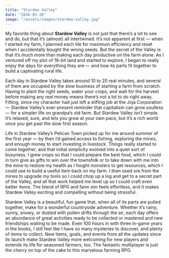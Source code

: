 ```yaml
---
title: "Stardew Valley"
date: "2016-03-26"
image: "/assets/images/stardew-valley.jpg"
---
```


My favorite thing about **Stardew Valley** is not just that there’s a lot to see and do, but that it’s (almost) all intertwined. It’s not apparent at first — when I started my farm, I planned each tile for maximum efficiency and reset when I accidentally bought the wrong seeds. But the secret of the Valley is that it’s much more than making each day productive on the farm alone. As I ventured off my plot of 16-bit land and started to explore, I began to really enjoy the days for everything they are — and how its parts fit together to build a captivating rural life.

Each day in Stardew Valley takes around 10 to 20 real minutes, and several of them are occupied by the slow business of starting a farm from scratch. Having to plant the right seeds, water your crops, and wait for the harvest before making any real money means there’s not a lot to do right away. Fitting, since my character had just left a stifling job at the Joja Corporation — Stardew Valley’s ever-present reminder that capitalism can grow soulless — for a simpler life on grandpa’s old farm. But Stardew Valley isn’t simple. It’s relaxed, sure, and lets you grow at your own pace, but it’s a rich world once you get past the slow first season.

Life in Stardew Valley’s Pelican Town picked up for me around summer of the first year — by then I’d gained access to fishing, exploring the mines, and enough money to start investing in livestock. Things really started to come together, and that initial simplicity evolved into a quiet sort of busyness. I grew crops so that I could prepare the best food, which I could in turn give as gifts to win over the townsfolk or to take down with me into the mine to restore my health as I fought monsters to get resources, which I could use to build a useful item back on my farm. I then used ore from the mines to upgrade my tools so I could chop up a log and get to a secret part of the Valley, and all that work helped me level up so I could craft even better items. The blend of RPG and farm sim feels effortless, and it makes Stardew Valley exciting and compelling without being stressful.

Stardew Valley is a beautiful, fun game that, when all of its parts are pulled together, make for a wonderful countryside adventure. Whether it’s rainy, sunny, snowy, or dusted with pollen drifts through the air, each day offers an abundance of great activities ready to be collected or mastered and new friendships waiting to be made. Even 100 hours in with three in-game years in the books, I still feel like I have so many mysteries to discover, and plenty of items to collect. New items, goals, and events from all the updates since its launch make Stardew Valley more welcoming for new players and extends its life for seasoned farmers, too. The fantastic multiplayer is just the cherry on top of the cake to this marvelous farming RPG.
